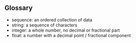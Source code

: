 ## Glossary

+ sequence: an ordered collection of data
+ string: a sequence of characters
+ integer: a whole number, no decimal or fractional part
+ float: a number with a decimal point / fractional component
